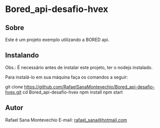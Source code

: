 # Bored_api-desafio-hvex

## Sobre
Este é um projeto exemplo utilizando a BORED api.

## Instalando
Obs.: É necessário antes de instalar este projeto, ter o nodejs instalado.

Para instalá-lo em sua máquina faça os comandos a seguir:

git clone https://github.com/RafaelSanaMontevechio/Bored_api-desafio-hvex.git
  cd Bored_api-desafio-hvex
  npm install
  npm start
  

## Autor
Rafael Sana Montevechio
E-mail: rafael_sana@hotmail.com


